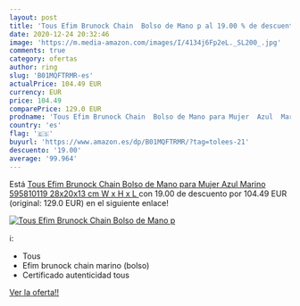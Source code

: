 ```yaml
---
layout: post
title: 'Tous Efim Brunock Chain  Bolso de Mano p al 19.00 % de descuento'
date: 2020-12-24 20:32:46
image: 'https://m.media-amazon.com/images/I/4134j6Fp2eL._SL200_.jpg'
comments: true
category: ofertas
author: ring
slug: 'B01MQFTRMR-es'
actualPrice: 104.49 EUR
currency: EUR
price: 104.49
comparePrice: 129.0 EUR
prodname: 'Tous Efim Brunock Chain  Bolso de Mano para Mujer  Azul  Marino 595810119   28x20x13 cm  W x H x L '
country: 'es'
flag: '🇪🇸'
buyurl: 'https://www.amazon.es/dp/B01MQFTRMR/?tag=tolees-21'
descuento: '19.00'
average: '99.964'
---
```


Está [Tous Efim Brunock Chain  Bolso de Mano para Mujer  Azul  Marino 595810119   28x20x13 cm  W x H x L ](https://www.amazon.es/dp/B01MQFTRMR/?tag=tolees-21) con 19.00 de descuento por 104.49 EUR (original: 129.0 EUR) en el siguiente enlace!

[![Tous Efim Brunock Chain  Bolso de Mano p](https://m.media-amazon.com/images/I/4134j6Fp2eL._SL200_.jpg)](https://www.amazon.es/dp/B01MQFTRMR/?tag=tolees-21)

ℹ️:

- Tous
- Efim brunock chain marino (bolso)
- Certificado autenticidad tous

[Ver la oferta!!](https://www.amazon.es/dp/B01MQFTRMR/?tag=tolees-21)
